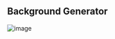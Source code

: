 ## Background Generator

![image](https://user-images.githubusercontent.com/72241207/170616552-f8a19c70-84b2-44ba-a1e3-9af3d04cd9aa.png)
